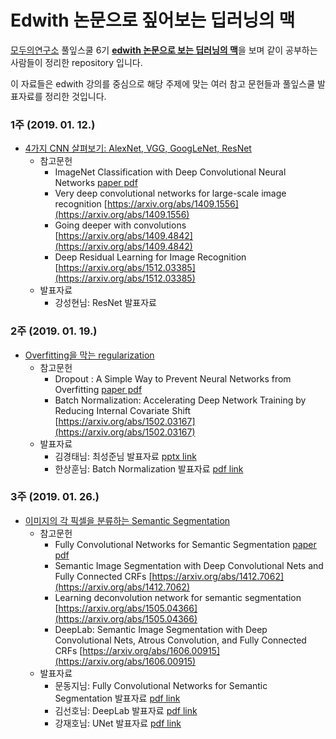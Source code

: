 # Edwith 논문으로 짚어보는 딥러닝의 맥

[모두의연구소](http://www.modulabs.co.kr) 풀잎스쿨 6기
[**edwith 논문으로 보는 딥러닝의 맥**](https://www.edwith.org/deeplearningchoi)을 보며 같이 공부하는 사람들이 정리한 repository 입니다.

이 자료들은 edwith 강의를 중심으로 해당 주제에 맞는 여러 참고 문헌들과 풀잎스쿨 발표자료를 정리한 것입니다.


### 1주 (2019. 01. 12.)
* [4가지 CNN 살펴보기: AlexNet, VGG, GoogLeNet, ResNet](https://www.edwith.org/deeplearningchoi/lecture/15296/)
  * 참고문헌
    * ImageNet Classification with Deep Convolutional Neural Networks [paper pdf](https://papers.nips.cc/paper/4824-imagenet-classification-with-deep-convolutional-neural-networks.pdf)
    * Very deep convolutional networks for large-scale image recognition [https://arxiv.org/abs/1409.1556](https://arxiv.org/abs/1409.1556)
    * Going deeper with convolutions [https://arxiv.org/abs/1409.4842](https://arxiv.org/abs/1409.4842)
    * Deep Residual Learning for Image Recognition [https://arxiv.org/abs/1512.03385](https://arxiv.org/abs/1512.03385)
  * 발표자료
    * 강성현님: ResNet 발표자료

### 2주 (2019. 01. 19.)
* [Overfitting을 막는 regularization](https://www.edwith.org/deeplearningchoi/lecture/15299/)
  * 참고문헌
    * Dropout : A Simple Way to Prevent Neural Networks from Overfitting [paper pdf](https://www.cs.toronto.edu/~hinton/absps/JMLRdropout.pdf)
    * Batch Normalization: Accelerating Deep Network Training by Reducing Internal Covariate Shift [https://arxiv.org/abs/1502.03167](https://arxiv.org/abs/1502.03167)
  * 발표자료
    * 김경태님: 최성준님 발표자료 [pptx link](https://www.edwith.org/downloadFile/fileDownload?attachmentId=22472&autoClose=true)
    * 한상훈님: Batch Normalization 발표자료 [pdf link](https://github.com/modulabs/edwith-essential-DL/blob/master/week02/Batch_Normalization_한상훈.pdf)

### 3주 (2019. 01. 26.)
* [이미지의 각 픽셀을 분류하는 Semantic Segmentation](https://www.edwith.org/deeplearningchoi/lecture/15554/)
  * 참고문헌
    * Fully Convolutional Networks for Semantic Segmentation [paper pdf](https://people.eecs.berkeley.edu/~jonlong/long_shelhamer_fcn.pdf)
    * Semantic Image Segmentation with Deep Convolutional Nets and Fully Connected CRFs [https://arxiv.org/abs/1412.7062](https://arxiv.org/abs/1412.7062)
    * Learning deconvolution network for semantic segmentation [https://arxiv.org/abs/1505.04366](https://arxiv.org/abs/1505.04366)
    * DeepLab: Semantic Image Segmentation with Deep Convolutional Nets, Atrous Convolution, and Fully Connected CRFs [https://arxiv.org/abs/1606.00915](https://arxiv.org/abs/1606.00915)
  * 발표자료
    * 문동지님: Fully Convolutional Networks for Semantic Segmentation 발표자료 [pdf link](https://github.com/modulabs/edwith-essential-DL/blob/master/week03/Fully_Convolutional_Network_문동지.pdf)
    * 김선호님: DeepLab 발표자료 [pdf link](https://github.com/modulabs/edwith-essential-DL/blob/master/week03/DeepLab_김선호.pdf)
    * 강재호님: UNet 발표자료 [pdf link](https://github.com/modulabs/edwith-essential-DL/blob/master/week03/UNet_강재호.pdf)

